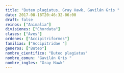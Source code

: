 ```yaml
---
title: "Buteo plagiatus, Gray Hawk, Gavilán Gris "
date: 2017-08-18T20:46:32-06:00
draft: false
reinos: ["Animalia"]
divisiones: ["Chordata"]
clases: ["Aves"]
ordenes: ["Accipitriformes"]
familias: ["Accipitridae "]
generos: ["Buteo"]
nombre_cientifico: "Buteo plagiatus"
nombre_comun: "Gavilán Gris "
nombre_ingles: "Gray Hawk"
---
```

